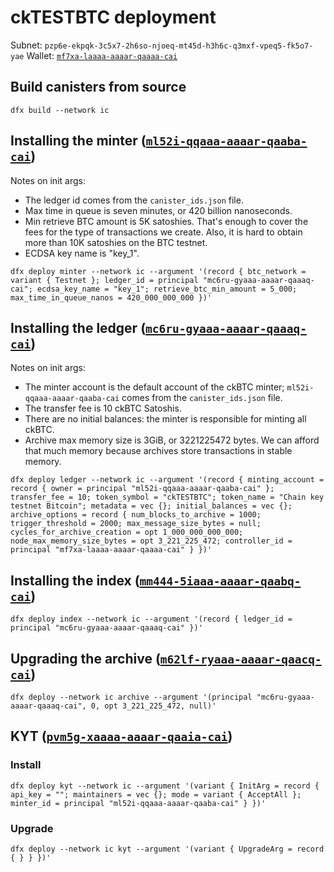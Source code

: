 # ckTESTBTC deployment

Subnet: `pzp6e-ekpqk-3c5x7-2h6so-njoeq-mt45d-h3h6c-q3mxf-vpeq5-fk5o7-yae`
Wallet: [`mf7xa-laaaa-aaaar-qaaaa-cai`](https://mf7xa-laaaa-aaaar-qaaaa-cai.ic0.app/)

## Build canisters from source

```shell
dfx build --network ic
```

## Installing the minter ([`ml52i-qqaaa-aaaar-qaaba-cai`](https://dashboard.internetcomputer.org/canister/ml52i-qqaaa-aaaar-qaaba-cai))

Notes on init args:

* The ledger id comes from the `canister_ids.json` file.
* Max time in queue is seven minutes, or 420 billion nanoseconds.
* Min retrieve BTC amount is 5K satoshies.
  That's enough to cover the fees for the type of transactions we create.
  Also, it is hard to obtain more than 10K satoshies on the BTC testnet.
* ECDSA key name is "key_1".


```shell
dfx deploy minter --network ic --argument '(record { btc_network = variant { Testnet }; ledger_id = principal "mc6ru-gyaaa-aaaar-qaaaq-cai"; ecdsa_key_name = "key_1"; retrieve_btc_min_amount = 5_000; max_time_in_queue_nanos = 420_000_000_000 })'
```

## Installing the ledger ([`mc6ru-gyaaa-aaaar-qaaaq-cai`](https://dashboard.internetcomputer.org/canister/mc6ru-gyaaa-aaaar-qaaaq-cai))

Notes on init args:

* The minter account is the default account of the ckBTC minter; `ml52i-qqaaa-aaaar-qaaba-cai` comes from the `canister_ids.json` file.
* The transfer fee is 10 ckBTC Satoshis.
* There are no initial balances: the minter is responsible for minting all ckBTC.
* Archive max memory size is 3GiB, or 3221225472 bytes.
  We can afford that much memory because archives store transactions in stable memory.

```shell
dfx deploy ledger --network ic --argument '(record { minting_account = record { owner = principal "ml52i-qqaaa-aaaar-qaaba-cai" }; transfer_fee = 10; token_symbol = "ckTESTBTC"; token_name = "Chain key testnet Bitcoin"; metadata = vec {}; initial_balances = vec {}; archive_options = record { num_blocks_to_archive = 1000; trigger_threshold = 2000; max_message_size_bytes = null; cycles_for_archive_creation = opt 1_000_000_000_000; node_max_memory_size_bytes = opt 3_221_225_472; controller_id = principal "mf7xa-laaaa-aaaar-qaaaa-cai" } })'
```

## Installing the index ([`mm444-5iaaa-aaaar-qaabq-cai`](https://dashboard.internetcomputer.org/canister/mm444-5iaaa-aaaar-qaabq-cai))

```shell
dfx deploy index --network ic --argument '(record { ledger_id = principal "mc6ru-gyaaa-aaaar-qaaaq-cai" })'
```

## Upgrading the archive ([`m62lf-ryaaa-aaaar-qaacq-cai`](https://dashboard.internetcomputer.org/canister/m62lf-ryaaa-aaaar-qaacq-cai))

```shell
dfx deploy --network ic archive --argument '(principal "mc6ru-gyaaa-aaaar-qaaaq-cai", 0, opt 3_221_225_472, null)'
```

## KYT ([`pvm5g-xaaaa-aaaar-qaaia-cai`](https://dashboard.internetcomputer.org/canister/pvm5g-xaaaa-aaaar-qaaia-cai))

### Install

```shell
dfx deploy kyt --network ic --argument '(variant { InitArg = record { api_key = ""; maintainers = vec {}; mode = variant { AcceptAll }; minter_id = principal "ml52i-qqaaa-aaaar-qaaba-cai" } })'
```

### Upgrade

```shell
dfx deploy --network ic kyt --argument '(variant { UpgradeArg = record { } } })'
```
